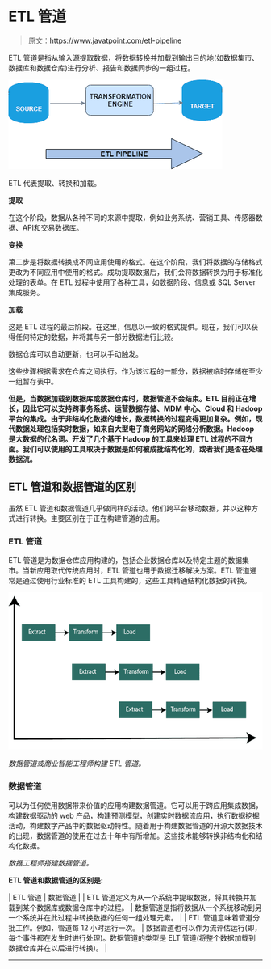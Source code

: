 # ETL 管道

> 原文：<https://www.javatpoint.com/etl-pipeline>

ETL 管道是指从输入源提取数据，将数据转换并加载到输出目的地(如数据集市、数据库和数据仓库)进行分析、报告和数据同步的一组过程。

![ETL Pipeline](img/cfc1ba4f9dced5dd547ce71328b92c8a.png)

ETL 代表提取、转换和加载。

**提取**

在这个阶段，数据从各种不同的来源中提取，例如业务系统、营销工具、传感器数据、API和交易数据库。

**变换**

第二步是将数据转换成不同应用使用的格式。在这个阶段，我们将数据的存储格式更改为不同应用中使用的格式。成功提取数据后，我们会将数据转换为用于标准化处理的表单。在 ETL 过程中使用了各种工具，如数据阶段、信息或 SQL Server 集成服务。

**加载**

这是 ETL 过程的最后阶段。在这里，信息以一致的格式提供。现在，我们可以获得任何特定的数据，并将其与另一部分数据进行比较。

数据仓库可以自动更新，也可以手动触发。

这些步骤根据需求在仓库之间执行。作为该过程的一部分，数据被临时存储在至少一组暂存表中。

**但是，当数据加载到数据库或数据仓库时，数据管道不会结束。ETL 目前正在增长，因此它可以支持跨事务系统、运营数据存储、MDM 中心、Cloud 和 Hadoop 平台的集成。由于非结构化数据的增长，数据转换的过程变得更加复杂。例如，现代数据处理包括实时数据，如来自大型电子商务网站的网络分析数据。Hadoop 是大数据的代名词。开发了几个基于 Hadoop 的工具来处理 ETL 过程的不同方面。我们可以使用的工具取决于数据是如何被成批结构化的，或者我们是否在处理数据流。**

## ETL 管道和数据管道的区别

虽然 ETL 管道和数据管道几乎做同样的活动。他们跨平台移动数据，并以这种方式进行转换。主要区别在于正在构建管道的应用。

### ETL 管道

ETL 管道是为数据仓库应用构建的，包括企业数据仓库以及特定主题的数据集市。当新应用取代传统应用时，ETL 管道也用于数据迁移解决方案。ETL 管道通常是通过使用行业标准的 ETL 工具构建的，这些工具精通结构化数据的转换。

![ETL Pipeline](img/ad0796865c65f69b25212f4e701f899b.png)

*数据管道或商业智能工程师构建 ETL 管道。*

### 数据管道

可以为任何使用数据带来价值的应用构建数据管道。它可以用于跨应用集成数据，构建数据驱动的 web 产品，构建预测模型，创建实时数据流应用，执行数据挖掘活动，构建数字产品中的数据驱动特性。随着用于构建数据管道的开源大数据技术的出现，数据管道的使用在过去十年中有所增加。这些技术能够转换非结构化和结构化数据。

*数据工程师搭建数据管道。*

**ETL 管道和数据管道的区别是:**

| ETL 管道 | 数据管道 |
| ETL 管道定义为从一个系统中提取数据，将其转换并加载到某个数据库或数据仓库中的过程。 | 数据管道是指将数据从一个系统移动到另一个系统并在此过程中转换数据的任何一组处理元素。 |
| ETL 管道意味着管道分批工作。例如，管道每 12 小时运行一次。 | 数据管道也可以作为流评估运行(即，每个事件都在发生时进行处理)。数据管道的类型是 ELT 管道(将整个数据加载到数据仓库并在以后进行转换)。 |

* * *
